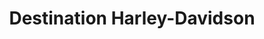 ---
title: "Destination Harley-Davidson"
url: /silverdale/destination-harley-davidson/
shop: Motorrad
---